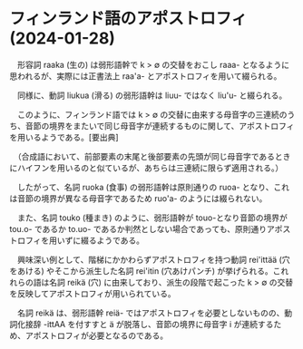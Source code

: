 # フィンランド語のアポストロフィ (2024-01-28)

　形容詞 raaka (生の) は弱形語幹で k > ∅ の交替をおこし raaa- となるように思われるが、実際には正書法上 raa'a- とアポストロフィを用いて綴られる。

　同様に、動詞 liukua (滑る) の弱形語幹は liuu- ではなく liu'u- と綴られる。

　このように、フィンランド語では k > ∅ の交替に由来する母音字の三連続のうち、音節の境界をまたいで同じ母音字が連続するものに関して、アポストロフィを用いるようである。[要出典]
 
　（合成語において、前部要素の末尾と後部要素の先頭が同じ母音字であるときにハイフンを用いるのと似ているが、あちらは三連続に限らず適用される。）

　したがって、名詞 ruoka (食事) の弱形語幹は原則通りの ruoa- となり、これは音節の境界が異なる母音字であるため ruo'a- のようには綴られない。
 
　また、名詞 touko (種まき) のように、弱形語幹が touo-となり音節の境界が tou.o- であるか to.uo- であるか判然としない場合であっても、原則通りアポストロフィを用いずに綴るようである。

　興味深い例として、階梯にかかわらずアポストロフィを持つ動詞 rei'ittää (穴をあける) やそこから派生した名詞 rei'itin (穴あけパンチ) が挙げられる。これれらの語は名詞 reikä (穴) に由来しており、派生の段階で起こった k > ∅ の交替を反映してアポストロフィが用いられている。
 
　名詞 reikä は、弱形語幹 reiä- ではアポストロフィを必要としないものの、動詞化接辞 -ittAA を付すすと ä が脱落し、音節の境界に母音字 i が連続するため、アポストロフィが必要となるのである。
